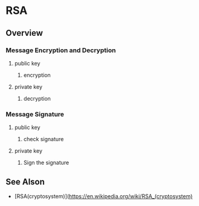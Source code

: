 # RSA

## Overview

### Message Encryption and Decryption

1. public key
    1. encryption

2. private key
    1. decryption

### Message Signature

1. public key
    1. check signature

2. private key
    1. Sign the signature

## See Alson

- [RSA(cryptosystem)](https://en.wikipedia.org/wiki/RSA_(cryptosystem)